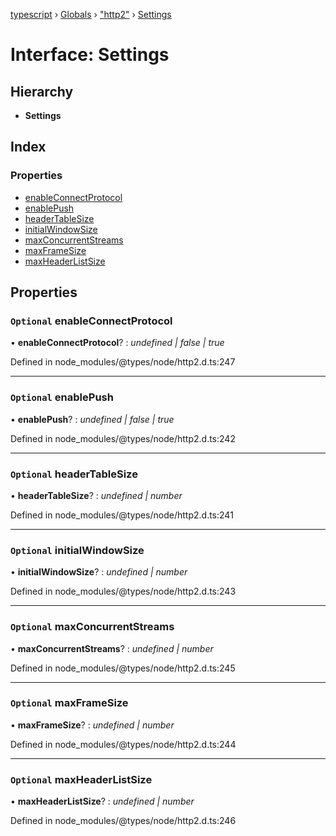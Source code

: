 [typescript](../README.md) › [Globals](../globals.md) › ["http2"](../modules/_http2_.md) › [Settings](_http2_.settings.md)

# Interface: Settings

## Hierarchy

* **Settings**

## Index

### Properties

* [enableConnectProtocol](_http2_.settings.md#optional-enableconnectprotocol)
* [enablePush](_http2_.settings.md#optional-enablepush)
* [headerTableSize](_http2_.settings.md#optional-headertablesize)
* [initialWindowSize](_http2_.settings.md#optional-initialwindowsize)
* [maxConcurrentStreams](_http2_.settings.md#optional-maxconcurrentstreams)
* [maxFrameSize](_http2_.settings.md#optional-maxframesize)
* [maxHeaderListSize](_http2_.settings.md#optional-maxheaderlistsize)

## Properties

### `Optional` enableConnectProtocol

• **enableConnectProtocol**? : *undefined | false | true*

Defined in node_modules/@types/node/http2.d.ts:247

___

### `Optional` enablePush

• **enablePush**? : *undefined | false | true*

Defined in node_modules/@types/node/http2.d.ts:242

___

### `Optional` headerTableSize

• **headerTableSize**? : *undefined | number*

Defined in node_modules/@types/node/http2.d.ts:241

___

### `Optional` initialWindowSize

• **initialWindowSize**? : *undefined | number*

Defined in node_modules/@types/node/http2.d.ts:243

___

### `Optional` maxConcurrentStreams

• **maxConcurrentStreams**? : *undefined | number*

Defined in node_modules/@types/node/http2.d.ts:245

___

### `Optional` maxFrameSize

• **maxFrameSize**? : *undefined | number*

Defined in node_modules/@types/node/http2.d.ts:244

___

### `Optional` maxHeaderListSize

• **maxHeaderListSize**? : *undefined | number*

Defined in node_modules/@types/node/http2.d.ts:246

